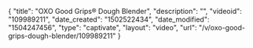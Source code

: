 {
    "title": "OXO Good Grips&reg; Dough Blender",
    "description": "",
    "videoid": "109989211",
    "date_created": "1502522434",
    "date_modified": "1504247456",
    "type": "captivate",
    "layout": "video",
    "url": "\/v\/oxo-good-grips-dough-blender\/109989211"
}